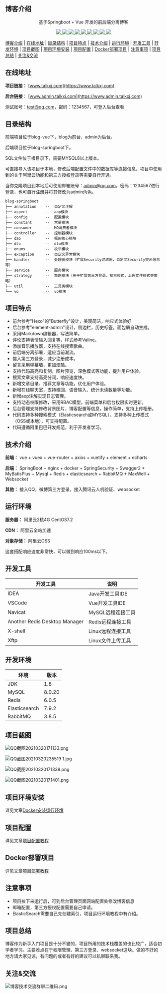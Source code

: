 ## 博客介绍

<p align=center>
   基于Springboot + Vue 开发的前后端分离博客
</p>

<p align="center">
   <a target="_blank" href="https://github.com/X1192176811/blog">
      <img src="https://img.shields.io/hexpm/l/plug.svg"/>
      <img src="https://img.shields.io/badge/JDK-1.8+-green.svg"/>
      <img src="https://img.shields.io/badge/springboot-2.4.2.RELEASE-green"/>
      <img src="https://img.shields.io/badge/vue-2.5.17-green"/>
      <img src="https://img.shields.io/badge/mysql-8.0.25-green"/>
      <img src="https://img.shields.io/badge/mybatis--plus-3.1.2-green"/>
      <img src="https://img.shields.io/badge/redis-6.0.5-green"/>
      <img src="https://img.shields.io/badge/elasticsearch-7.9.2-green"/>
      <img src="https://img.shields.io/badge/rabbitmq-3.8.5-green"/>
   </a>
</p>

[博客介绍](#博客介绍) | [在线地址](#在线地址) | [目录结构](#目录结构) | [项目特点](#项目特点) | [技术介绍](#技术介绍) | [运行环境](#运行环境) | [开发工具](#开发工具) | [开发环境](#开发环境) | [项目截图](#项目截图) | [项目环境安装](#项目环境安装) | [项目配置](#项目配置) | [Docker部署项目](#Docker部署项目) | [注意事项](#注意事项) | [项目总结](#项目总结) | [关注&交流](#关注&交流)

## 在线地址

**项目链接：** [www.talkxj.com](https://www.talkxj.com)

**后台链接：** [www.admin.talkxj.com](https://www.admin.talkxj.com)

测试账号：test@qq.com，密码：1234567，可登入后台查看

## 目录结构

前端项目位于blog-vue下，blog为前台，admin为后台。

后端项目位于blog-springboot下。

SQL文件位于根目录下，需要MYSQL8以上版本。

可直接导入该项目于本地，修改后端配置文件中的数据库等连接信息，项目中使用到的关于阿里云功能和第三方授权登录等需要自行开通。

当你克隆项目到本地后可使用邮箱账号：admin@qq.com，密码：1234567进行登录，也可自行注册并将其修改为admin角色。

```
blog-springboot
├── annotation    --  自定义注解
├── aspect        --  aop模块
├── config        --  配置模块
├── constant      --  常量模块
├── consumer      --  MQ消费者模块
├── controller    --  控制器模块
├── dao           --  框架核心模块
├── dto           --  dto模块
├── enums         --  枚举模块
├── exception     --  自定义异常模块
├── handler       --  处理器模块（扩展Security过滤器，自定义Security提示信息等）
├── service       --  服务模块
├── strategy      --  策略模块（用于扩展第三方登录，搜索模式，上传文件模式等策略）
├── util          --  工具类模块
└── vo            --  vo模块
```

## 项目特点

- 前台参考"Hexo"的"Butterfly"设计，美观简洁，响应式体验好
- 后台参考"element-admin"设计，侧边栏，历史标签，面包屑自动生成。
- 采用Markdown编辑器，写法简单。
- 评论支持表情输入回复等，样式参考Valine。
- 添加音乐播放器，支持在线搜索歌曲。
- 前后端分离部署，适应当前潮流。
- 接入第三方登录，减少注册成本。
- 留言采用弹幕墙，更加炫酷。
- 支持代码高亮和复制，图片预览，深色模式等功能，提升用户体验。
- 搜索文章支持高亮分词，响应速度快。
- 新增文章目录、推荐文章等功能，优化用户体验。
- 新增在线聊天室，支持撤回、语音输入、统计未读数量等功能。
- 新增aop注解实现日志管理。  
- 支持动态权限修改，采用RBAC模型，前端菜单和后台权限实时更新。
- 后台管理支持修改背景图片，博客配置等信息，操作简单，支持上传相册。
- 代码支持多种搜索模式（Elasticsearch或MYSQL），支持多种上传模式（OSS或本地），可支持配置。
- 代码遵循阿里巴巴开发规范，利于开发者学习。

## 技术介绍

**前端：** vue + vuex + vue-router + axios + vuetify + element + echarts

**后端：** SpringBoot + nginx + docker + SpringSecurity + Swagger2 + MyBatisPlus + Mysql + Redis + elasticsearch + RabbitMQ + MaxWell + Websocket

**其他：** 接入QQ，微博第三方登录，接入腾讯云人机验证、websocket

## 运行环境

**服务器：** 阿里云2核4G CentOS7.2

**CDN：** 阿里云全站加速

**对象存储：** 阿里云OSS

这套搭配响应速度非常快，可以做到响应100ms以下。

## 开发工具

|开发工具|说明|
|-|-|
|IDEA|Java开发工具IDE|
|VSCode|Vue开发工具IDE|
|Navicat|MySQL远程连接工具|
|Another Redis Desktop Manager|Redis远程连接工具|
|X-shell|Linux远程连接工具|
|Xftp|Linux文件上传工具|

## 开发环境

|环境|版本|
|-|-|
|JDK|1.8|
|MySQL|8.0.20|
|Redis|6.0.5|
|Elasticsearch|7.9.2|
|RabbitMQ|3.8.5|

## 项目截图

![QQ截图20210320171133.png](https://www.static.talkxj.com/articles/1616231666692.png)

![QQ截图20210320235519 1.jpg](https://www.static.talkxj.com/articles/1616255938601.jpg)

![QQ截图20210320171338.png](https://www.static.talkxj.com/articles/1616231705373.png)

![QQ截图20210320171401.png](https://www.static.talkxj.com/articles/1616231714148.png)

## 项目环境安装

详见文章[Docker安装运行环境](https://www.talkxj.com/articles/2)

## 项目配置

详见文章[项目配置教程](https://www.talkxj.com/articles/3)

## Docker部署项目

详见文章[项目部署教程](https://www.talkxj.com/articles/13)

## 注意事项

- 项目拉下来运行后，可到后台管理页面网站配置处修改博客信息
- 邮箱配置，第三方授权配置需要自己申请。
- ElasticSearch需要自己先创建索引，项目运行环境教程中有介绍。

## 项目总结

博客作为新手入门项目是十分不错的，项目所用的技术栈覆盖的也比较广，适合初学者学习。主要难点在于权限管理、第三方登录、websocket这块。做的不好的地方请大家见谅，有问题的或者有好的建议可以私聊联系我。

## 关注&交流

![博客技术交流群聊二维码.png](https://www.static.talkxj.com/articles/1594437310326.png)





